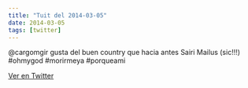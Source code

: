 ```yaml
---
title: "Tuit del 2014-03-05"
date: 2014-03-05
tags: [twitter]
---
```


@cargomgir gusta del buen country que hacia antes Sairi Mailus (sic!!!) #ohmygod #morirmeya #porqueami



[Ver en Twitter](https://twitter.com/i/web/status/441341116395573249)
